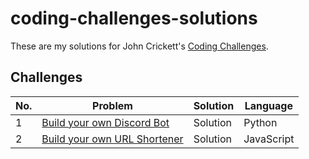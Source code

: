 # coding-challenges-solutions

These are my solutions for John Crickett's [Coding Challenges](https://codingchallenges.fyi/challenges/intro).

## Challenges

| No. | Problem | Solution | Language |
|----|----------|----------|--------|
| 1 | [Build your own Discord Bot](https://codingchallenges.fyi/challenges/challenge-discord)| Solution | Python |
| 2 | [Build your own URL Shortener](https://codingchallenges.fyi/challenges/challenge-url-shortener) | Solution | JavaScript |
